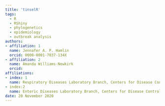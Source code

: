 ```yaml
---
title: 'tinselR'
tags:
  - R
  - RShiny
  - phylogenetics
  - epidemiology
  - outbreak analysis
authors:
- affiliation: 1
  name: Jennafer A. P. Hamlin
  orcid: 0000-0001-7037-134X
- affiliation: 2
  name: Amanda Williams-Newkirk
  orcid:
affiliations:
- index: 1 
  name: Respiratory Diseases Laboratory Branch, Centers for Disease Control and Prevention, Atlanta, GA, USA
- index:2
  name: Enteric Diseases Laboratory Branch, Centers for Disease Control and Prevention, Atlanta, GA, USA
date: 20 November 2020
---
```

  